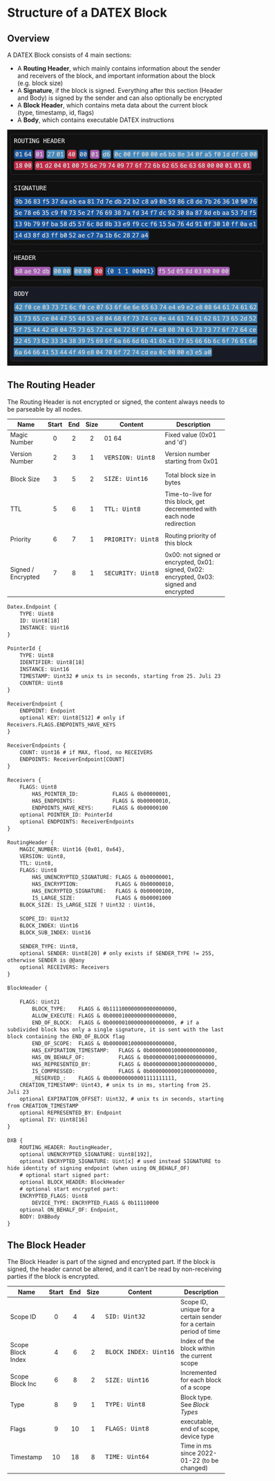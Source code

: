 # Structure of a DATEX Block

## Overview

A DATEX Block consists of 4 main sections: 
 * A **Routing Header**, which mainly contains information about the sender and receivers of the block, and important information about the block (e.g. block size)
 * A **Signature**, if the block is signed. Everything after this section (Header and Body) is signed by the sender and can also optionally be encrypted
 * A **Block Header**, which contains meta data about the current block (type, timestamp, id, flags)
 * A **Body**, which contains executable DATEX instructions


<img src="dx_block.png" style="max-width:700px">


## The Routing Header

The Routing Header is not encrypted or signed, the content always needs to be parseable by all nodes.

|Name               | Start      |  End       | Size   | Content                                                     |    Description                      |
|-------------------|:----------:|:----------:|:------:|-------------------------------------------------------------|-------------------------------------|
|Magic Number       | 0          | 2          | 2      | 01 64                                                       | Fixed value (0x01 and 'd')          |
|Version Number     | 2          | 3          | 1      | <pre class="language-yaml">VERSION: Uint8&#10;</pre>        | Version number starting from 0x01   |
|Block Size         | 3          | 5          | 2      | <pre class="language-yaml">SIZE: Uint16&#10;</pre>          | Total block size in bytes           |
|TTL                | 5          | 6          | 1      | <pre class="language-yaml">TTL: Uint8&#10;</pre>            | Time-to-live for this block, get decremented with each node redirection           |
|Priority           | 6          | 7          | 1      | <pre class="language-yaml">PRIORITY: Uint8&#10;</pre>       | Routing priority of this block      |
|Signed / Encrypted | 7          | 8          | 1      | <pre class="language-yaml">SECURITY: Uint8&#10;</pre>   | 0x00: not signed or encrypted, 0x01: signed, 0x02: encrypted, 0x03: signed and encrypted |

```
Datex.Endpoint {
	TYPE: Uint8
	ID: Uint8[18]
	INSTANCE: Uint16
}

PointerId {
	TYPE: Uint8
	IDENTIFIER: Uint8[18]
	INSTANCE: Uint16
	TIMESTAMP: Uint32 # unix ts in seconds, starting from 25. Juli 23
	COUNTER: Uint8
}

ReceiverEndpoint {
	ENDPOINT: Endpoint
	optional KEY: Uint8[512] # only if Receivers.FLAGS.ENDPOINTS_HAVE_KEYS
}

ReceiverEndpoints {
	COUNT: Uint16 # if MAX, flood, no RECEIVERS
	ENDPOINTS: ReceiverEndpoint[COUNT]
}

Receivers {
	FLAGS: Uint8
		HAS_POINTER_ID:           FLAGS & 0b00000001,
		HAS_ENDPOINTS:            FLAGS & 0b00000010,
		ENDPOINTS_HAVE_KEYS:      FLAGS & 0b00000100
	optional POINTER_ID: PointerId
	optional ENDPOINTS: ReceiverEndpoints
}

RoutingHeader {
	MAGIC_NUMBER: Uint16 {0x01, 0x64},
	VERSION: Uint8,
	TTL: Uint8,
	FLAGS: Uint8
		HAS_UNENCRYPTED_SIGNATURE: FLAGS & 0b00000001,
		HAS_ENCRYPTION:            FLAGS & 0b00000010,
		HAS_ENCRYPTED_SIGNATURE:   FLAGS & 0b00000100,
		IS_LARGE_SIZE:             FLAGS & 0b00001000
	BLOCK_SIZE: IS_LARGE_SIZE ? Uint32 : Uint16,

	SCOPE_ID: Uint32
	BLOCK_INDEX: Uint16
	BLOCK_SUB_INDEX: Uint16

	SENDER_TYPE: Uint8,
	optional SENDER: Uint8[20] # only exists if SENDER_TYPE != 255, otherwise SENDER is @@any
	optional RECEIVERS: Receivers
}

BlockHeader {
	
	FLAGS: Uint21
		BLOCK_TYPE:    FLAGS & 0b111100000000000000000,
		ALLOW_EXECUTE: FLAGS & 0b000010000000000000000,
		END_OF_BLOCK:  FLAGS & 0b000001000000000000000, # if a subdivided block has only a single signature, it is sent with the last block containing the END_OF_BLOCK flag
		END_OF_SCOPE:  FLAGS & 0b000000100000000000000,
		HAS_EXPIRATION_TIMESTAMP:   FLAGS & 0b000000010000000000000,
		HAS_ON_BEHALF_OF:           FLAGS & 0b000000001000000000000,
		HAS_REPRESENTED_BY:         FLAGS & 0b000000000100000000000,
		IS_COMPRESSED:              FLAGS & 0b000000000010000000000,
		_RESERVED_:    FLAGS & 0b000000000001111111111,
	CREATION_TIMESTAMP: Uint43, # unix ts in ms, starting from 25. Juli 23
	optional EXPIRATION_OFFSET: Uint32, # unix ts in seconds, starting from CREATION_TIMESTAMP
	optional REPRESENTED_BY: Endpoint
	optional IV: Uint8[16]
}

DXB {
	ROUTING_HEADER: RoutingHeader,
	optional UNENCRYPTED_SIGNATURE: Uint8[192],
	optional ENCRYPTED_SIGNATURE: Uint[x] # used instead SIGNATURE to hide identity of signing endpoint (when using ON_BEHALF_OF)
	# optional start signed part:
	optional BLOCK_HEADER: BlockHeader
	# optional start encrypted part:
	ENCRYPTED_FLAGS: Uint8
		DEVICE_TYPE: ENCRYPTED_FLAGS & 0b11110000
	optional ON_BEHALF_OF: Endpoint,
	BODY: DXBBody
}
```


## The Block Header


The Block Header is part of the signed and encrypted part.
If the block is signed, the header cannot be altered, and it can't be read by non-receiving parties if the block is encrypted.

|Name               | Start      |  End       | Size   | Content                                                     |    Description                      |
|-------------------|:----------:|:----------:|:------:|-------------------------------------------------------------|-------------------------------------|
|Scope ID           | 0          | 4          | 4      | <pre class="language-yaml">SID: Uint32&#10;</pre>           | Scope ID, unique for a certain sender for a certain period of time |
|Scope Block Index  | 4          | 6          | 2      | <pre class="language-yaml">BLOCK_INDEX: Uint16&#10;</pre>   | Index of the block within the current scope  |
|Scope Block Inc    | 6          | 8          | 2      | <pre class="language-yaml">SIZE: Uint16&#10;</pre>          | Incremented for each block of a scope          |
|Type               | 8          | 9          | 1      | <pre class="language-yaml">TYPE: Uint8&#10;</pre>           | Block type. See *Block Types*         |
|Flags              | 9          | 10         | 1      | <pre class="language-yaml">FLAGS: Uint8&#10;</pre>          | executable, end of scope, device type     |
|Timestamp          | 10         | 18         | 8      | <pre class="language-yaml">TIME: Uint64&#10;</pre>          | Time in ms since 2022-01-22 (to be changed)    |


